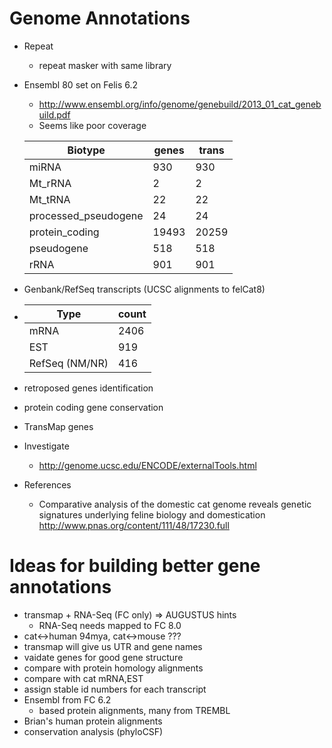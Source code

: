 # Genome Annotations
* Repeat
  - repeat masker with same library
* Ensembl 80 set on Felis 6.2
  - http://www.ensembl.org/info/genome/genebuild/2013_01_cat_genebuild.pdf
  - Seems like poor coverage

  | Biotype                 |  genes  | trans  |
  |-------------------------|---------|--------|
  | miRNA                   |     930 |    930 |
  | Mt_rRNA                 |       2 |      2 |
  | Mt_tRNA                 |      22 |     22 |
  | processed_pseudogene    |      24 |     24 |
  | protein_coding          |   19493 |  20259 |
  | pseudogene              |     518 |    518 |
  | rRNA                    |     901 |    901 |

* Genbank/RefSeq transcripts (UCSC alignments to felCat8)
* 
  | Type             | count |
  |----------------- |-------|
  | mRNA             |  2406 |
  | EST              |   919 |
  | RefSeq (NM/NR)   |   416 |

* retroposed genes identification
* protein coding gene conservation

* TransMap genes
* Investigate
  - http://genome.ucsc.edu/ENCODE/externalTools.html
* References
  - Comparative analysis of the domestic cat genome reveals genetic signatures underlying feline biology and domestication
    http://www.pnas.org/content/111/48/17230.full

# Ideas for building better gene annotations
- transmap + RNA-Seq (FC only) => AUGUSTUS hints
  - RNA-Seq needs mapped to FC 8.0
- cat<->human 94mya, cat<->mouse ???
- transmap will give us UTR and gene names
- vaidate genes for good gene structure
- compare with protein homology alignments
- compare with cat mRNA,EST
- assign stable id numbers for each transcript
- Ensembl from FC 6.2
  - based protein alignments, many from TREMBL
- Brian's human protein alignments
- conservation analysis (phyloCSF)
